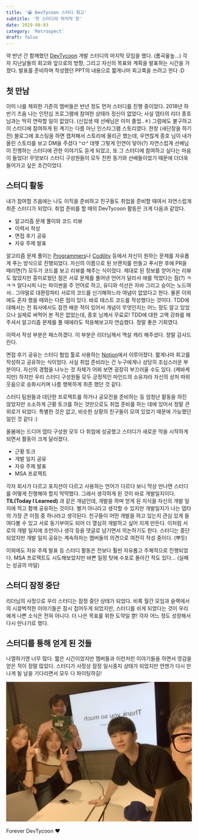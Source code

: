 ```yaml
---
title: '😭 DevTycoon 스터디 회고'
subtitle: '첫 스터디의 마지막 장'
date: 2019-08-03
category: 'Retrospect'
draft: false
---
```


약 반년 간 함께했던 [DevTycoon](https://github.com/ugaemi/programming_note) 개발 스터디의 마지막 모임을 했다. (롬곡옾높...)
각자 지난날들의 회고와 앞으로의 방향, 그리고 자신의 목표와 계획을 발표하는 시간을 가졌다.
발표를 준비하며 작성했던 PPT의 내용으로 짧게나마 회고록을 쓰려고 한다 :D

## 첫 만남

이미 나를 제외한 기존의 멤버들은 반년 정도 먼저 스터디를 진행 중이었다.
2018년 하반기 즈음 나는 인턴십 프로그램에 참여한 상태라 정신이 없었다;
사실 뎁타의 리더 종호 님과는 딱히 연락할 일이 없었다. (신입생 때 선배님은 이미 졸업..ㅎ)
그럼에도 불구하고 이 스터디에 참여하게 된 계기는 다름 아닌 인스타그램 스토리였다.
한창 (새단장을 하기 전) 블로그에 포스팅을 하면 캡처해서 스토리에 올리곤 했는데, 우연찮게 종호 님이 내가 올린 스토리를 보고 DM을 주셨다 ^ㅁ^ 데헷
그렇게 인연이 닿아(?) 자연스럽게 선배님이 진행하는 스터디에 관한 이야기도 듣게 되었고, 또 그 스터디에 참여하고 싶다는 마음이 들었다!
무엇보다 스터디 구성원들이 모두 친한 동기와 선배들이었기 때문에 더더욱 들어가고 싶은 조건이었다.

## 스터디 활동

내가 참여할 즈음에는 나도 이직을 준비하고 친구들도 취업을 준비할 때여서 자연스럽게 취준 스터디가 되었다.
취업 준비를 할 때의 DevTycoon 활동은 크게 다음과 같았다.

- 알고리즘 문제 풀이와 코드 리뷰
- 이력서 작성
- 면접 후기 공유
- 자유 주제 발표

알고리즘 문제 풀이는 [Programmers](https://programmers.co.kr/)나 [Codility](https://www.codility.com/) 등에서 자신이 원하는 문제를 자유롭게 푸는 방식으로 진행되었다.
자신의 이름으로 된 브랜치를 만들고 푸시한 후에 PR을 때리면(?) 모두가 코드를 보고 리뷰를 해주는 식이었다.
제대로 된 정보를 얻어가는 리뷰도 많았지만 흥미로웠던 점은 서로 문제를 풀어낸 언어가 달라서 애를 먹었다는 점(?) ㅋㅋㅋ
알다시피 나는 파이썬을 주 언어로 하고, 유디와 석선은 자바 그리고 승이는 노드여서.. 그야말로 대환장파티
서로의 코드를 신기해하느라 여념이 없었다고 한다.
물론 이외에도 혼자 했을 때와는 다른 점이 있다. 바로 테스트 코드를 작성했다는 것이다.
TDD에 대해서는 전 회사에서도 잠깐 배운 적이 있어서 개념이 무엇인지는 어느 정도 알고 있었으나 실제로 써먹어 본 적은 없었는데, 종호 님께서 무료로! TDD에 대한 고액 강좌를 해주셔서 알고리즘 문제를 풀 때에라도 적응해보고자 연습했다. 정말 좋은 기회였다.

이력서 작성 부분은 패스하겠다. 이 부분은 리더님께서 멱살 캐리 해주셨다. 정말 감사드린다.

면접 후기 공유는 스터디 협업 툴로 사용하는 [Notion](https://notion.so)에서 이루어졌다.
짧게나마 회고를 작성하고 공유하는 식이었다.
사실 취업 준비라는 건 누구에게나 상당히 조심스러운 부분이다.
자신의 경험을 나누는 것 자체가 어찌 보면 굉장히 부끄러울 수도 있다. (케바케지만)
하지만 우리 스터디 구성원들 모두 긍정적인 마인드의 소유자라 자신의 상처 따위 웃음으로 승화시키며 나름 행복하게 취준 했던 것 같다.

스터디 팀원들과 대단한 프로젝트를 하거나 공모전을 준비하는 등 엄청난 활동을 하진 않았지만 소소하게 근황 토크를 하는 것만으로도 취업 준비를 하는 데에 있어서 정말 큰 위로가 되었다.
특별한 것은 없고, 비슷한 상황의 친구들이 모여 있었기 때문에 가능했던 일인 것 같다 :)

올봄에는 드디어 뎁타 구성원 모두 다 취업에 성공했고 스터디가 새로운 막을 시작하게 되면서 활동이 크게 달라졌다.

- 근황 토크
- 개발 일지 공유
- 자유 주제 발표
- MSA 프로젝트

각자 회사가 다르고 포지션이 다르고 사용하는 언어가 다르다 보니 막상 만나면 스터디를 어떻게 진행해야 할지 막막했다.
그래서 생각하게 된 것이 바로 개발일지이다.
**TIL(Today I Learned)** 과 같은 개념인데, 개발을 하며 얻게 된 지식을 자신의 개발 일지에 적고 함께 공유하는 것이다.
별거 아니라고 생각할 수 있지만 개발일지가 나는 뎁타의 가장 큰 이점 중 하나라고 생각된다.
친구들이 어떤 개발을 하고 있는지 관심 있게 들여다볼 수 있고 서로 동기부여도 되어 더 열심히 개발하고 싶어 지게 만든다.
이처럼 서로의 개발 일지에 조언이나 생각 등을 댓글로 남기면서 의논하기도 한다.
스터디는 중단되었지만 개발 일지 공유는 계속하자는 멤버들의 의견으로 여전히 작성 중이다. (뿌듯)

이외에도 자유 주제 발표 등 스터디 활동은 전보다 훨씬 자유롭고 주체적으로 진행되었다.
MSA 프로젝트도 시도해보았지만 바쁜 일정 탓에 수포로 돌아간 적도 있다... (실패는 성공의 마덜)

## 스터디 잠정 중단

리더님의 사정으로 우리 스터디는 잠정 중단 상태가 되었다.
비록 월간 모임과 슬랙에서의 시끌벅적한 이야기들은 잠시 접어두게 되었지만, 스터디를 쉬게 되었다는 것이 우리에게 나쁜 소식은 전혀 아니다. 더 나은 목표를 위한 도약일 뿐!
각자 어느 정도 성장해서 다시 만나기로 했다.

## 스터디를 통해 얻게 된 것들

나열하기엔 너무 많다.
짧은 시간이었지만 멤버들과 이런저런 이야기들을 하면서 영감을 얻은 적이 정말 많았다.
스터디가 사정상 잠정 일시중지 상태가 되었지만 언젠가 다시 만나게 될 날을 기다리면서 모두 다 파이팅하길!

![마지막모임](images/2019/01.jpg)

Forever DevTycoon ❤️
